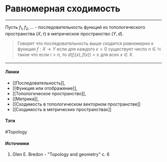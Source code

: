# Равномерная сходимость
***
Пусть $f_{1},f_{2},\dots$ - последовательность функций из топологического пространства $(X,\tau)$ в метрическое пространство $(Y,d)$.
>Говорят что последовательность выше *сходится равномерно* к функции $f:X\to Y$ если для каждого $\varepsilon>0$ существует число $n\in\mathbb{N}$ такое что если $i>n$, то $d(f_{i}(x),f(x))<\varepsilon$ для всех $x\in X$.
***
#### Линки
- [[Последовательность]],
- [[Функция или отображение]],
- [[Топологическое пространство]],
- [[Метрика]],
- [[Сходимость в топологическом векторном пространстве]]
- [[Сходимость в метрических пространствах]]
#### Тэги
 #Topology 
#### Источники
1. Glen E. Bredon - "Topology and geometry" c. 6